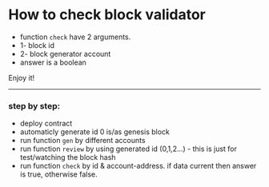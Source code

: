 # How to check block validator
- function `check` have 2 arguments.
- 1- block id
- 2- block generator account
- answer is a boolean

Enjoy it!

---

### step by step:
- deploy contract
- automaticly generate id 0 is/as genesis block
- run function `gen` by different accounts
- run function `review` by using generated id (0,1,2...) - this is just for test/watching the block hash
- run function `check` by id & account-address. if data current then answer is true, otherwise false.
